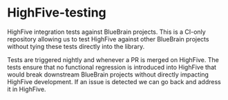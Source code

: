 # HighFive-testing

HighFive integration tests against BlueBrain projects. This is a CI-only repository allowing us to
test HighFive against other BlueBrain projects without tying these tests directly into the library.

Tests are triggered nightly and whenever a PR is merged on HighFive. The tests ensure that no
functional regression is introduced into HighFive that would break downstream BlueBrain projects
without directly impacting HighFive development. If an issue is detected we can go back and address
it in HighFive.
